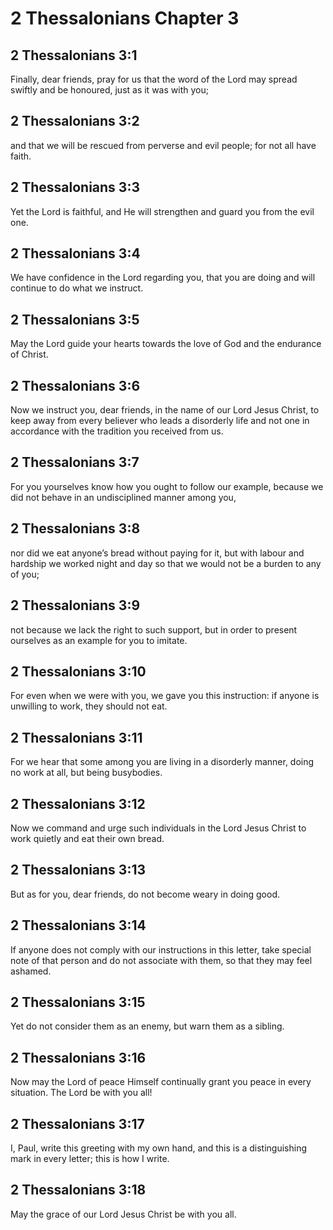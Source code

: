 # 2 Thessalonians Chapter 3

## 2 Thessalonians 3:1

Finally, dear friends, pray for us that the word of the Lord may spread swiftly and be honoured, just as it was with you;

## 2 Thessalonians 3:2

and that we will be rescued from perverse and evil people; for not all have faith.

## 2 Thessalonians 3:3

Yet the Lord is faithful, and He will strengthen and guard you from the evil one.

## 2 Thessalonians 3:4

We have confidence in the Lord regarding you, that you are doing and will continue to do what we instruct.

## 2 Thessalonians 3:5

May the Lord guide your hearts towards the love of God and the endurance of Christ.

## 2 Thessalonians 3:6

Now we instruct you, dear friends, in the name of our Lord Jesus Christ, to keep away from every believer who leads a disorderly life and not one in accordance with the tradition you received from us.

## 2 Thessalonians 3:7

For you yourselves know how you ought to follow our example, because we did not behave in an undisciplined manner among you,

## 2 Thessalonians 3:8

nor did we eat anyone’s bread without paying for it, but with labour and hardship we worked night and day so that we would not be a burden to any of you;

## 2 Thessalonians 3:9

not because we lack the right to such support, but in order to present ourselves as an example for you to imitate.

## 2 Thessalonians 3:10

For even when we were with you, we gave you this instruction: if anyone is unwilling to work, they should not eat.

## 2 Thessalonians 3:11

For we hear that some among you are living in a disorderly manner, doing no work at all, but being busybodies.

## 2 Thessalonians 3:12

Now we command and urge such individuals in the Lord Jesus Christ to work quietly and eat their own bread.

## 2 Thessalonians 3:13

But as for you, dear friends, do not become weary in doing good.

## 2 Thessalonians 3:14

If anyone does not comply with our instructions in this letter, take special note of that person and do not associate with them, so that they may feel ashamed.

## 2 Thessalonians 3:15

Yet do not consider them as an enemy, but warn them as a sibling.

## 2 Thessalonians 3:16

Now may the Lord of peace Himself continually grant you peace in every situation. The Lord be with you all!

## 2 Thessalonians 3:17

I, Paul, write this greeting with my own hand, and this is a distinguishing mark in every letter; this is how I write.

## 2 Thessalonians 3:18

May the grace of our Lord Jesus Christ be with you all.

